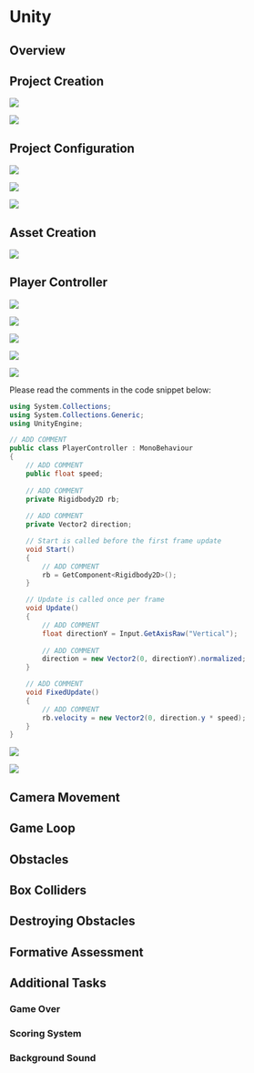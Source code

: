 # Unity

## Overview

## Project Creation

![](../resources/13-unity-1/unity-1-project-creation.PNG)

![](../resources/13-unity-1/unity-2-project-creation.PNG)

## Project Configuration

![](../resources/13-unity-1/unity-3-project-configuration.PNG)

![](../resources/13-unity-1/unity-4-project-configuration.PNG)

![](../resources/13-unity-1/unity-5-project-configuration.PNG)

## Asset Creation

![](../resources/13-unity-1/unity-6-asset-creation.PNG)

## Player Controller

![](../resources/13-unity-1/unity-7-player-controller.PNG)

![](../resources/13-unity-1/unity-8-player-controller.PNG)

![](../resources/13-unity-1/unity-9-player-controller.PNG)

![](../resources/13-unity-1/unity-10-player-controller-2d-rigid-body.PNG)

![](../resources/13-unity-1/unity-11-player-controller-cs-script.PNG)

Please read the comments in the code snippet below:

```cs
using System.Collections;
using System.Collections.Generic;
using UnityEngine;

// ADD COMMENT
public class PlayerController : MonoBehaviour
{
    // ADD COMMENT
    public float speed;
    
    // ADD COMMENT
    private Rigidbody2D rb;
    
    // ADD COMMENT
    private Vector2 direction;

    // Start is called before the first frame update
    void Start()
    {
        // ADD COMMENT
        rb = GetComponent<Rigidbody2D>();
    }

    // Update is called once per frame
    void Update()
    {
        // ADD COMMENT
        float directionY = Input.GetAxisRaw("Vertical");
        
        // ADD COMMENT
        direction = new Vector2(0, directionY).normalized;
    }

    // ADD COMMENT
    void FixedUpdate() 
    {
        // ADD COMMENT
        rb.velocity = new Vector2(0, direction.y * speed);
    }
}
```

![](../resources/13-unity-1/unity-11-player-controller-adding-cs-script.PNG)

![](../resources/13-unity-1/unity-11-player-controller-testing.PNG)

## Camera Movement

## Game Loop

## Obstacles

## Box Colliders

## Destroying Obstacles

## Formative Assessment

## Additional Tasks

### Game Over

### Scoring System

### Background Sound
